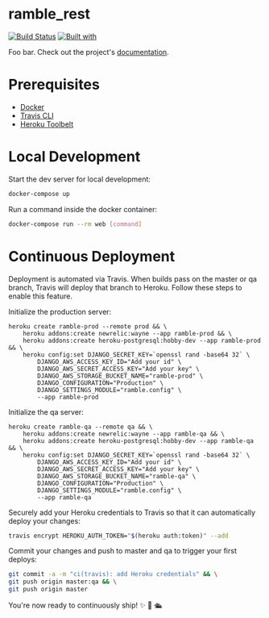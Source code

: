 # ramble_rest

[![Build Status](https://travis-ci.org/EndermanAPM/ramble_rest.svg?branch=master)](https://travis-ci.org/EndermanAPM/ramble_rest)
[![Built with](https://img.shields.io/badge/Built_with-Cookiecutter_Django_Rest-F7B633.svg)](https://github.com/agconti/cookiecutter-django-rest)

Foo bar. Check out the project's [documentation](http://endermanapm.github.io/ramble_rest/).

# Prerequisites

- [Docker](https://docs.docker.com/docker-for-mac/install/)  
- [Travis CLI](http://blog.travis-ci.com/2013-01-14-new-client/)
- [Heroku Toolbelt](https://toolbelt.heroku.com/)

# Local Development

Start the dev server for local development:
```bash
docker-compose up
```

Run a command inside the docker container:

```bash
docker-compose run --rm web [command]
```

# Continuous Deployment

Deployment is automated via Travis. When builds pass on the master or qa branch, Travis will deploy that branch to Heroku. Follow these steps to enable this feature.

Initialize the production server:

```
heroku create ramble-prod --remote prod && \
    heroku addons:create newrelic:wayne --app ramble-prod && \
    heroku addons:create heroku-postgresql:hobby-dev --app ramble-prod && \
    heroku config:set DJANGO_SECRET_KEY=`openssl rand -base64 32` \
        DJANGO_AWS_ACCESS_KEY_ID="Add your id" \
        DJANGO_AWS_SECRET_ACCESS_KEY="Add your key" \
        DJANGO_AWS_STORAGE_BUCKET_NAME="ramble-prod" \
        DJANGO_CONFIGURATION="Production" \
        DJANGO_SETTINGS_MODULE="ramble.config" \
        --app ramble-prod
```

Initialize the qa server:

```
heroku create ramble-qa --remote qa && \
    heroku addons:create newrelic:wayne --app ramble-qa && \
    heroku addons:create heroku-postgresql:hobby-dev --app ramble-qa && \
    heroku config:set DJANGO_SECRET_KEY=`openssl rand -base64 32` \
        DJANGO_AWS_ACCESS_KEY_ID="Add your id" \
        DJANGO_AWS_SECRET_ACCESS_KEY="Add your key" \
        DJANGO_AWS_STORAGE_BUCKET_NAME="ramble-qa" \
        DJANGO_CONFIGURATION="Production" \
        DJANGO_SETTINGS_MODULE="ramble.config" \
        --app ramble-qa
```

Securely add your Heroku credentials to Travis so that it can automatically deploy your changes:

```bash
travis encrypt HEROKU_AUTH_TOKEN="$(heroku auth:token)" --add
```

Commit your changes and push to master and qa to trigger your first deploys:

```bash
git commit -a -m "ci(travis): add Heroku credentials" && \
git push origin master:qa && \
git push origin master
```

You're now ready to continuously ship! ✨ 💅 🛳
